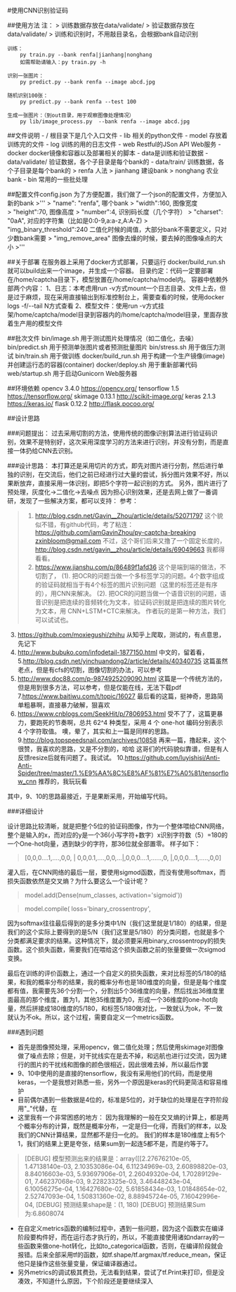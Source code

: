 #使用CNN识别验证码

##使用方法
    注：
    >    训练数据存放在data/validate/<bank>
    >    验证数据存放在data/validate/<bank>
    >    训练和识别时，不用敲目录名，会根据bank自动识别

    训练：
        py train.py --bank renfa|jianhang|nonghang 
        如需帮助请输入：py train.py -h

    识别一张图片：
        py predict.py --bank renfa --image abcd.jpg

    随机识别100张：
        py predict.py --bank renfa --test 100

    生成一张图片：（到out目录，用于观察图像处理情况）
        py lib/image_process.py  --bank renfa --image abcd.jpg
    

##文件说明
    - /     根目录下是几个入口文件
    - lib   相关的python文件
    - model 存放着训练完的文件
    - log   训练的用的日志文件
    - web   Restful的JSon API Web服务
    - docker docker镜像和容器以及部署相关的脚本
    - data是训练和验证数据
        - data/validate/<BankId> 验证数据，各个子目录是每个bank的
        - data/train/<BankId>    训练数据，各个子目录是每个bank的
        > renfa 人法
        > jianhang 建设bank
        > nonghang 农业bank
    - bin   常用的一些批处理  

##配置文件config.json
    为了方便配置，我们做了一个json的配置文件，方便加入新的bank
    >'''
    >    "name": "renfa",    哪个bank
    >    "width":160,        图像宽度    
    >    "height":70,        图像高度
    >    "number":4,         识别码长度（几个字符）
    >    "charset": "0aA",   对应的字符集（比如是0:0-9,a:a-z,A:A-Z)
    >    "img_binary_threshold":240  二值化时候的阈值，大部分bank不需要定义，只对少数bank需要
    >    "img_remove_area"   图像去燥的时候，要去掉的图像噪点的大小
    >''' 
    
##关于部署
    在服务器上采用了docker方式部署，只要运行 docker/build_run.sh 就可以build出来一个image，并生成一个容器。
    目录约定：代码一定要部署在/home/captcha目录下，模型放置在/home/captcha/model内。
    容器中依赖外部两个内容：
    1、日志：本考虑用run -v方式mount一个日志目录、文件上去，但是过于麻烦，现在采用直接输出到标准控制台上，需要查看的时候，使用docker logs -f/--tail N方式查看
    2、模型文件：使用run -v方式挂架/home/captcha/model目录到容器内的/home/captcha/model目录，里面存放着生产用的模型文件

##批次文件
    bin/image.sh    用于测试图片处理情况（如二值化，去噪）
    bin/predict.sh  用于预测单张图片或者预测批量图片
    bin/stress.sh   用于做压力测试
    bin/train.sh    用于做训练
    docker/build_run.sh     用于构建一个生产镜像(image)并创建运行态的容器(container)
    docker/deploy.sh        用于重新部署代码
    web/startup.sh  用于启动Gunicorn Web服务器

##环境依赖
    opencv      3.4.0   https://opencv.org/
    tensorflow  1.5     https://tensorflow.org/
    skimage     0.13.1  http://scikit-image.org/
    keras       2.1.3   https://keras.io/
    flask       0.12.2  http://flask.pocoo.org/

##设计思路

###问题提出：
	过去采用切割的方法，使用传统的图像识别算法进行验证码识别，效果不是特别好，这次采用深度学习的方法来进行识别，并没有分割，而是直接一体扔给CNN去识别。

###设计思路：
	本打算还是采用切片的方式，即先对图片进行分割，然后进行单独的识别，在交流后，他们之前已经进行过大量的尝试，拆分图片效果不好，所以果断放弃，直接采用一体识别，即把5个字符一起识别的方式。
    另外，图片进行了预处理，灰度化->二值化->去噪点
	因为担心识别效果，还是去网上做了一番调研，发现了一些解决方案，都可以支持：
	参考：
>1. http://blog.csdn.net/Gavin__Zhou/article/details/52071797
        这个貌似不错，有github代码，考了粘连：https://github.com/iamGavinZhou/py-captcha-breaking
        zxinbloom@gmail.com
        不过，这个哥们后来又撸了一个固定长度的，http://blog.csdn.net/gavin__zhou/article/details/69049663
        我都得看看。
>2. https://www.jianshu.com/p/86489f1afd36
     这个是端到端的做法，不切割了，
    (1). 把OCR的问题当做一个多标签学习的问题。4个数字组成的验证码就相当于有4个标签的图片识别问题（这里的标签还是有序的），用CNN来解决。 
    (2). 把OCR的问题当做一个语音识别的问题，语音识别是把连续的音频转化为文本，验证码识别就是把连续的图片转化为文本，用    CNN+LSTM+CTC来解决。
     作者玩的是第一种方法，我们可以试试也。
3. https://github.com/moxiegushi/zhihu
     从知乎上爬取，测试的，有点意思，先记下
4. http://www.bubuko.com/infodetail-1877150.html 
     中文的，留着看，
5.http://blog.csdn.net/yinchuandong2/article/details/40340735
    这篇虽然老点，但是有cfs的切割，图像切割的办法，可以参考
6. http://www.doc88.com/p-9874925209090.html
       这篇是一个传统方法的，但是用到很多方法，可以参考，但是仅能在线，无法下载pdf
7.https://www.baitiwu.com/t/topic/16027
        最后看的这篇，挺神奇，思路简单粗暴啊，直接暴力破解，狠喜欢
8. https://www.cnblogs.com/SeekHit/p/7806953.html
        受不了了，这篇更暴力，要跑死的节奏啊，总共 62^4 种类型，采用 4 个 one-hot 编码分别表示 4 个字符取值。
        噢，晕了，其实和上一篇是同样的思路。
9.http://blog.topspeedsnail.com/archives/10858
        再来一篇，撸起来，这个很赞，我喜欢的思路，又是不分割的，哈哈
        这哥们的代码貌似靠谱，但是有人反馈resize后就有问题了。我试试。
10.https://github.com/luyishisi/Anti-Anti-Spider/tree/master/1.%E9%AA%8C%E8%AF%81%E7%A0%81/tensorflow_cnn
        推荐的，我玩玩看
        
其中，9、10的思路最接近，于是果断采用，开始编写代码。

###详细设计

设计思路比较清晰，就是把整个5位的验证码图像，作为一个整体喂给CNN网络，整个是输入的x，而对应的y是一个36(小写字符+数字）x识别字符数（5）=180的一个One-hot向量，遇到缺少的字符，那36位就全部置零。
样子如下：
>[0,0,0….1,….,0,0, | 0,0,0.1,….,0,0,...|,0,0,0….1,…...,0, |,0,0,0….1,…..,0,0] 

灌入后，在CNN网络的最后一层，要使用sigmod函数，而没有使用softmax，而损失函数依然是交叉熵？为什么要这么一个设计呢？
>model.add(Dense(num_classes, activation='sigmoid'))

>model.compile( loss='binary_crossentropy',

因为softmax往往最后得到的是多分类中1/N（我们这里就是1/180）的结果，但是我们的这个实际上要得到的是5/N（我们这里是5/180）的分类问题，也就是多个分类都满足要求的结果。这种情况下，就必须要采用binary_crossentropy的损失函数。这个损失函数，需要我们在喂给这个损失函数之前的张量要做一次sigmod变换。

最后在训练的评价函数上，通过一个自定义的损失函数，来对比标签的5/180的结果，和我的概率分布的结果，我的概率分布也是180维度的向量，但是是每个维度都有值，我需要先36个分割一个，分割出5个36维度的向量，然后找出36维度里面最高的那个维度，置为1，其他35维度置为0，形成一个36维度的one-hot向量，然后拼接成180维度的5/180，和标签5/180做对比，一致就认为ok，不一致就认为不ok。所以，这个过程，需要自定义一个metrics函数。


###遇到问题

- 首先是图像预处理，采用opencv，做二值化处理；然后使用skimage对图像做了噪点去除；但是，对干扰线实在是去不掉，和远航也进行过交流，因为建行的图片的干扰线和图像的颜色很相近，因此很难去掉，所以最后作罢
- 9、10中使用的是直接的tensorflow，我没有采用他们的代码，而是使用keras，一个是我想对熟悉一些，另外一个原因是keras的代码更简洁和容易维护 
- 目前偶尔遇到一些数据是4位的，标准是5位的，对于缺位的处理是在字符阶段用"_"代替，在 
- 这里我有一个非常困惑的地方：
	因为我理解的一般在交叉熵的计算上，都是两个概率分布的计算，既然是概率分布，一定是归一化得，而我们的样本，以及我们的CNN计算结果，显然都不是归一化的。
	我们的样本是180维度上有5个1，我们的结果上更是夸张，结果sum到一起连5都不是，而是约等于7。
	
>[DEBUG] 模型预测出来的结果是：array([[2.27676210e-05, 1.47138140e-03, 2.10353086e-04, 6.11234969e-03,
        2.60898820e-03, 8.84016603e-03, 5.93697906e-01, 2.26049320e-04,
        1.70289129e-01, 7.46237068e-03, 9.22823325e-03, 3.46448243e-04,
        6.10056275e-04, 1.16427680e-02, 5.61858434e-03, 1.01848654e-02,
        2.52747093e-04, 1.50831360e-02, 8.88945724e-05, 7.16042996e-04,
[DEBUG] 预测结果shape是：(1, 180)
[DEBUG] 预测结果Sum为:6.8608074

- 在自定义metrics函数的编制过程中，遇到一些问题，因为这个函数实在编译阶段要构件好，而在运行态才执行的，所以，不能直接使用诸如ndarray的一些函数来做one-hot转化，比如to_categorical函数，否则，在编译阶段就会报错。后来全部采用tf的函数，如tf.shape/tf.argmax/tf.reduce_mean，保证他只是操作这些张量变量，保证编译器通过。
- 另外metrics的调试极其费劲，无法看到结果，尝试了tf.Print来打印，但是没凑效，不知道什么原因，下个阶段还是要继续深入